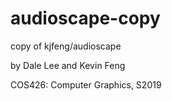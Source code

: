 # audioscape-copy
copy of kjfeng/audioscape

by Dale Lee and Kevin Feng

COS426: Computer Graphics, S2019
